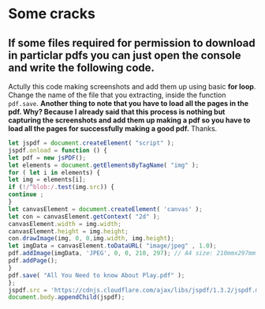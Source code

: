 # Some cracks
## If some files required for permission to download in particlar pdfs you can just open the console and write the following code.
Actully this code making screenshots and add them up using basic **for loop**. Change the name of the file that you extracting, inside the function ```pdf.save```.
**Another thing to note that you have to load all the pages in the pdf. Why? Because I already said that this process is nothing but capturing the screenshots and add them up making a pdf so you have to load all the pages for successfully making a good pdf.**
Thanks.
```js
let jspdf = document.createElement( "script" );
jspdf.onload = function () {
let pdf = new jsPDF();
let elements = document.getElementsByTagName( "img" );
for ( let i in elements) {
let img = elements[i];
if (!/^blob:/.test(img.src)) {
continue ;
}
let canvasElement = document.createElement( 'canvas' );
let con = canvasElement.getContext( "2d" );
canvasElement.width = img.width;
canvasElement.height = img.height;
con.drawImage(img, 0, 0,img.width, img.height);
let imgData = canvasElement.toDataURL( "image/jpeg" , 1.0);
pdf.addImage(imgData, 'JPEG', 0, 0, 210, 297); // A4 size: 210mmx297mm
pdf.addPage();
}
pdf.save( "All You Need to know About Play.pdf" );
};
jspdf.src = 'https://cdnjs.cloudflare.com/ajax/libs/jspdf/1.3.2/jspdf.min.js' ;
document.body.appendChild(jspdf);
```
